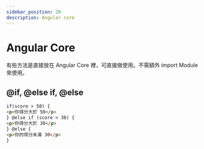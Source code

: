 ```yaml
---
sidebar_position: 20
description: Angular core
---
```


# Angular Core
有些方法是直接放在 Angular Core 裡，可直接做使用。不需額外 import Module 來使用。

## @if, @else if, @else
```html
if(score > 50) {
<p>你得分大於 50</p>
} @else if (score > 30) {
<p>你得分大於 30</p>
} @else {
<p>你的得分未滿 30</p>
}
```